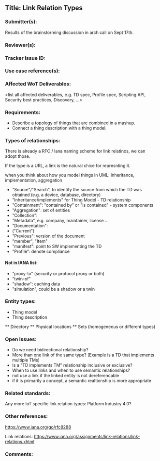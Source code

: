 ## Title: Link Relation Types

### Submitter(s):

Results of the brainstorming discussion in arch call on Sept 17th.

### Reviewer(s):

<reviewers>

### Tracker Issue ID:

<please leave blank>

### Use case reference(s):

<link to corresponding use case https://github.com/w3c/wot-architecture/blob/master/USE-CASES/xyz.md >

### Affected WoT Deliverables:

<list all affected deliverables, e.g. TD spec, Profile spec, Scripting API, Security best practices, Discovery, ...>

### Requirements:

- Describe a topology of things that are combined in a mashup.
- Connect a thing description with a thing model.

### Types of relationships:

There is already a RFC / Iana naming scheme for link relatinos, we can adopt those.

If the type is a URL, a link is the natural chice for represnting it.

when you think about how you model things in UML: inheritance, implementation, aggregation

- "Source"/"Search", to identify the source from which the TD was obtained (e.g. a device, database, directory)
- "Inheritance/implements" for Thing Model - TD relationship
- "Containment": "contained by" or "is contained" - system components
- "Aggregation": set of entities
- "Collection":
- "Metadata", e.g. company, maintainer, license ...
- "Documentation":
- ("Current")
- "Previous": version of the document
- "member", "Item"
- "manifest": point to SW implementing the TD
- "Profile": denote compliance

#### Not in IANA list:
- "proxy-to" (security or protocol proxy or both)
- "twin-of"
- "shadow": caching data
- "simulation", could be a shadow or a twin

### Entity types:
* Thing model
* Thing description

** Directory
** Physical locations
** Sets (homogeneous or different types)


### Open Issues:

* Do we need bidirectional relationship?
* More than one link of the same type? (Example is a TD that implements multiple TMs)
* Is a "TD implements TM" relationship inclusive or exclusive?
* When to use links and when to use semantic relationships?
* not use a link if the linked entity is not dereferencable
* if it is primarily a concept, a semantic realtionship is more appropriate

### Related standards:

<list related standards>
Any more IoT specific link relation types: Platform Industry 4.0?

### Other references:

https://www.iana.org/go/rfc8288

Link relations:
https://www.iana.org/assignments/link-relations/link-relations.xhtml


### Comments:

<additional comments>
